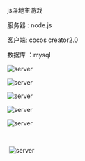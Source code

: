 js斗地主游戏

服务器 : node.js

客户端:   cocos creator2.0

数据库 ：mysql

![server](https://github.com/tinyshu/ddz_game/blob/master/image/1.png)



![server](https://github.com/tinyshu/ddz_game/blob/master/image/2.png)



![server](https://github.com/tinyshu/ddz_game/blob/master/image/3.png)



![server](https://github.com/tinyshu/ddz_game/blob/master/image/4.png)



![server](https://github.com/tinyshu/ddz_game/blob/master/image/5.png)

​                        

​                            ![server](https://github.com/tinyshu/ddz_game/blob/master/image/6.png)

​					